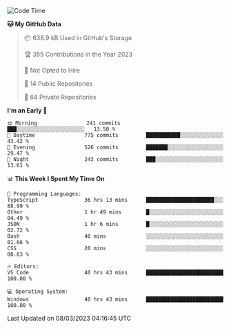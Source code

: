 <!--START_SECTION:waka-->
![Code Time](http://img.shields.io/badge/Code%20Time-3%2C744%20hrs%2026%20mins-blue)

**🐱 My GitHub Data** 

> 📦 638.9 kB Used in GitHub's Storage 
 > 
> 🏆 355 Contributions in the Year 2023
 > 
> 🚫 Not Opted to Hire
 > 
> 📜 14 Public Repositories 
 > 
> 🔑 64 Private Repositories 
 > 
**I'm an Early 🐤** 

```text
🌞 Morning                241 commits         ███░░░░░░░░░░░░░░░░░░░░░░   13.50 % 
🌆 Daytime                775 commits         ███████████░░░░░░░░░░░░░░   43.42 % 
🌃 Evening                526 commits         ███████░░░░░░░░░░░░░░░░░░   29.47 % 
🌙 Night                  243 commits         ███░░░░░░░░░░░░░░░░░░░░░░   13.61 % 
```


📊 **This Week I Spent My Time On** 

```text
💬 Programming Languages: 
TypeScript               36 hrs 13 mins      ██████████████████████░░░   88.99 % 
Other                    1 hr 49 mins        █░░░░░░░░░░░░░░░░░░░░░░░░   04.49 % 
JSON                     1 hr 6 mins         █░░░░░░░░░░░░░░░░░░░░░░░░   02.72 % 
Bash                     40 mins             ░░░░░░░░░░░░░░░░░░░░░░░░░   01.66 % 
CSS                      20 mins             ░░░░░░░░░░░░░░░░░░░░░░░░░   00.83 % 

🔥 Editors: 
VS Code                  40 hrs 43 mins      █████████████████████████   100.00 % 

💻 Operating System: 
Windows                  40 hrs 43 mins      █████████████████████████   100.00 % 
```


 Last Updated on 08/03/2023 04:16:45 UTC
<!--END_SECTION:waka-->

